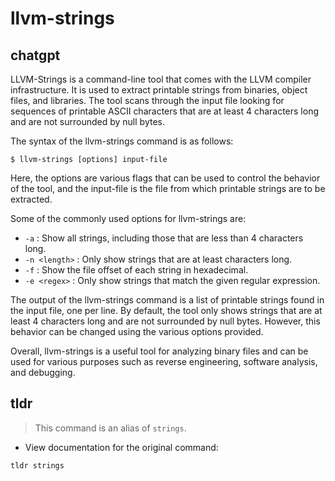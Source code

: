 # llvm-strings 
## chatgpt 
LLVM-Strings is a command-line tool that comes with the LLVM compiler infrastructure. It is used to extract printable strings from binaries, object files, and libraries. The tool scans through the input file looking for sequences of printable ASCII characters that are at least 4 characters long and are not surrounded by null bytes. 

The syntax of the llvm-strings command is as follows:

```
$ llvm-strings [options] input-file
```

Here, the options are various flags that can be used to control the behavior of the tool, and the input-file is the file from which printable strings are to be extracted. 

Some of the commonly used options for llvm-strings are:

- `-a` : Show all strings, including those that are less than 4 characters long.
- `-n <length>` : Only show strings that are at least <length> characters long.
- `-f` : Show the file offset of each string in hexadecimal.
- `-e <regex>` : Only show strings that match the given regular expression.

The output of the llvm-strings command is a list of printable strings found in the input file, one per line. By default, the tool only shows strings that are at least 4 characters long and are not surrounded by null bytes. However, this behavior can be changed using the various options provided. 

Overall, llvm-strings is a useful tool for analyzing binary files and can be used for various purposes such as reverse engineering, software analysis, and debugging. 

## tldr 
 
> This command is an alias of `strings`.

- View documentation for the original command:

`tldr strings`
